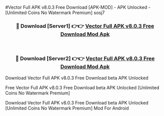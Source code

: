 #Vector Full APK v8.0.3 Free Download [APK-MOD] - APK Unlocked - [Unlimited Coins No Watermark Premium] sosj7



<div align="center">

<h3>🔴 Download [Server1] 👉👉 <a href="https://momento.my/?title=Vector_Full_APK_v8.0.3_Free_Download">Vector Full APK v8.0.3 Free Download Mod Apk</a></h3><br>

<h3>🔴 Download [Server2] 👉👉 <a href="https://momento.my/?title=Vector_Full_APK_v8.0.3_Free_Download">Vector Full APK v8.0.3 Free Download Mod Apk</a></h3>
</div>



Download Vector Full APK v8.0.3 Free Download beta APK Unlocked

Free Vector Full APK v8.0.3 Free Download beta APK Unlocked [Unlimited Coins No Watermark Premium]

Download Vector Full APK v8.0.3 Free Download beta APK Unlocked [Unlimited Coins No Watermark Premium] Mod For Android
